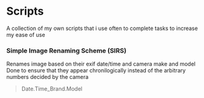 # Scripts

A collection of my own scripts that i use often to complete tasks to increase my ease of use

### Simple Image Renaming Scheme (SIRS)
Renames image based on their exif date/time and camera make and model
Done to ensure that they appear chronilogically instead of the arbitrary numbers decided by the camera
> Date.Time_Brand.Model

### 
####
####

###
####
####

###
####
####

###
####
####

